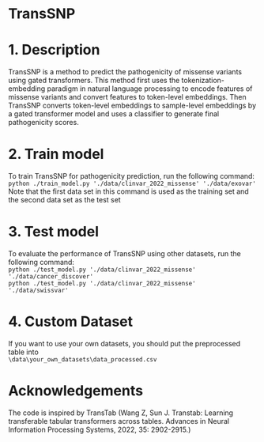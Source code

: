 # TransSNP
# 1. Description
TransSNP is a method to predict the pathogenicity of missense variants using gated transformers. This method first uses the tokenization-embedding paradigm in natural language processing to encode features of missense variants and convert features to token-level embeddings. Then TransSNP converts token-level embeddings to sample-level embeddings by a gated transformer model and uses a classifier to generate final pathogenicity scores. 
# 2. Train model
To train TransSNP for pathogenicity prediction, run the following command:  
`python ./train_model.py './data/clinvar_2022_missense' './data/exovar'`  
Note that the first data set in this command is used as the training set and the second data set as the test set
# 3. Test model
To evaluate the performance of TransSNP using other datasets, run the following command:  
`python ./test_model.py './data/clinvar_2022_missense' './data/cancer_discover'`  
`python ./test_model.py './data/clinvar_2022_missense' './data/swissvar'`
# 4. Custom Dataset
If you want to use your own datasets, you should put the preprocessed table into   
```\data\your_own_datasets\data_processed.csv```
# Acknowledgements
The code is inspired by TransTab (Wang Z, Sun J. Transtab: Learning transferable tabular transformers across tables. Advances in Neural Information Processing Systems, 2022, 35: 2902-2915.)
